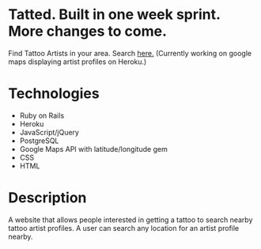 # Tatted. Built in one week sprint. More changes to come.
Find Tattoo Artists in your area.
Search [here.](https://dry-sierra-70053.herokuapp.com/ "Title") (Currently working on google maps displaying artist profiles on Heroku.)

# Technologies
- Ruby on Rails
- Heroku
- JavaScript/jQuery
- PostgreSQL
- Google Maps API with latitude/longitude gem
- CSS
- HTML

# Description
A website that allows people interested in getting a tattoo to search nearby tattoo artist profiles. A user can search any location for an artist profile nearby.
